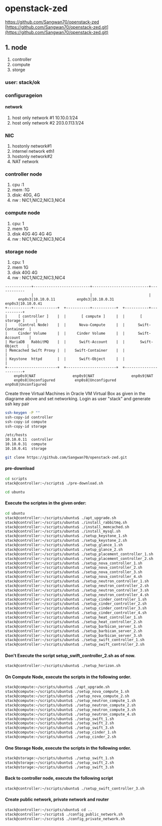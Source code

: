 # openstack-zed

https://github.com/Sangwan70/openstack-zed
[https://github.com/Sangwan70/openstack-zed.git](https://github.com/Sangwan70/openstack-zed.git)

## 1. node
1. controller 
2. compute
3. storge

### user: stack/ok

### configurageion 
#### network 
1. host only network #1 10.10.0.1/24
2. host only network #2 203.0.113.1/24

### NIC
1. hostonly network#1
2. internel network eth1
3. hostonly network#2 
4. NAT network

### controller node
1. cpu :1
2. mem :1G
3. disk: 40G, 4G
4. nw : NIC1,NIC2,NIC3,NIC4

### compute node 
1. cpu: 1
2. mem 1G
3. disk 40G 4G 4G 4G
4. nw : NIC1,NIC2,NIC3,NIC4

### storage node 
1. cpu: 1
2. mem 1G
3. disk 40G 4G
4. nw : NIC1,NIC2,NIC3,NIC4


```
------------+--------------------------+--------------------------+------------
            |                          |                          |
      enp0s3|10.10.0.11          enp0s3|10.10.0.31          enp0s3|10.10.0.41
+-----------+-----------+  +-----------+-----------+  +-----------+-----------+
|     [ controller ]    |  |       [ compute ]     |  |       [ storage ]     |
|     (Control Node)    |  |      Nova-Compute     |  |      Swift-Container  |
|     Cinder Volume     |  |     Cinder Volume     |  |      Swift-Account    |
| MariaDB   RabbitMQ    |  |      Swift-Account    |  |       Swift-Object    |
| Memcached Swift Proxy |  |    Swift-Container    |  |                       |
| Keystone  httpd       |  |      Swift-Object     |  |                       |
+-----------------------+  +-----------------------+  +-----------------------+
    enp0s9|NAT                 enp0s9|NAT                 enp0s9|NAT 
    enp0s8|Unconfigured         enp0s8|Unconfigured         enp0s8|Unconfigured

```
Create three Virtual Machines in Oracle VM Virtual Box as given in the diagrame above and set networking.
Login as user "stack" and generate ssh key pair

```sh
ssh-keygen -P ""
ssh-copy-id controller
ssh-copy-id compute
ssh-copy-id storage
```


```sh
/etc/hosts
10.10.0.11	controller
10.10.0.31	compute
10.10.0.41	storage
```

```sh
git clone https://github.com/Sangwan70/openstack-zed.git
```

#### pre-download 
```sh
cd scripts
stack@controller:~/scripts$ ./pre-download.sh
```


```sh
cd ubuntu
```

#### Execute the scriptes in the given order:
```sh
cd ubuntu
stack@controller:~/scripts/ubuntu$ ./apt_upgrade.sh
stack@controller:~/scripts/ubuntu$ ./install_rabbitmq.sh
stack@controller:~/scripts/ubuntu$ ./install_memcached.sh
stack@controller:~/scripts/ubuntu$ ./install_mysql.sh
stack@controller:~/scripts/ubuntu$ ./setup_keystone_1.sh
stack@controller:~/scripts/ubuntu$ ./setup_keystone_2.sh
stack@controller:~/scripts/ubuntu$ ./setup_glance_1.sh
stack@controller:~/scripts/ubuntu$ ./setup_glance_2.sh
stack@controller:~/scripts/ubuntu$ ./setup_placement_controller_1.sh
stack@controller:~/scripts/ubuntu$ ./setup_placement_controller_2.sh
stack@controller:~/scripts/ubuntu$ ./setup_nova_controller_1.sh
stack@controller:~/scripts/ubuntu$ ./setup_nova_controller_2.sh
stack@controller:~/scripts/ubuntu$ ./setup_nova_controller_3.sh
stack@controller:~/scripts/ubuntu$ ./setup_nova_controller_4.sh
stack@controller:~/scripts/ubuntu$ ./setup_neutron_controller_1.sh
stack@controller:~/scripts/ubuntu$ ./setup_neutron_controller_2.sh
stack@controller:~/scripts/ubuntu$ ./setup_neutron_controller_3.sh
stack@controller:~/scripts/ubuntu$ ./setup_neutron_controller_4.sh
stack@controller:~/scripts/ubuntu$ ./setup_cinder_controller_1.sh
stack@controller:~/scripts/ubuntu$ ./setup_cinder_controller_2.sh
stack@controller:~/scripts/ubuntu$ ./setup_cinder_controller_3.sh
stack@controller:~/scripts/ubuntu$ ./setup_cinder_controller_4.sh 
stack@controller:~/scripts/ubuntu$ ./setup_heat_controller_1.sh
stack@controller:~/scripts/ubuntu$ ./setup_heat_controller_2.sh
stack@controller:~/scripts/ubuntu$ ./setup_barbican_server_1.sh
stack@controller:~/scripts/ubuntu$ ./setup_barbican_server_2.sh
stack@controller:~/scripts/ubuntu$ ./setup_barbican_server_3.sh
stack@controller:~/scripts/ubuntu$ ./setup_swift_controller_1.sh
stack@controller:~/scripts/ubuntu$ ./setup_swift_controller_2.sh
```


#### Don't Execute the script setup_swift_controller_2.sh as of now.
```sh
stack@controller:~/scripts/ubuntu$ ./setup_horizon.sh
```



#### On Compute Node, execute the scripts in  the following order.
```sh
stack@compute:~/scripts/ubuntu$ ./apt_upgrade.sh
stack@compute:~/scripts/ubuntu$ ./setup_nova_compute_1.sh
stack@compute:~/scripts/ubuntu$ ./setup_nova_compute_2.sh
stack@compute:~/scripts/ubuntu$ ./setup_neutron_compute_1.sh
stack@compute:~/scripts/ubuntu$ ./setup_neutron_compute_2.sh
stack@compute:~/scripts/ubuntu$ ./setup_neutron_compute_3.sh
stack@compute:~/scripts/ubuntu$ ./setup_neutron_compute_4.sh
stack@compute:~/scripts/ubuntu$ ./setup_swift_1.sh
stack@compute:~/scripts/ubuntu$ ./setup_swift_2.sh
stack@compute:~/scripts/ubuntu$ ./setup_swift_3.sh
stack@compute:~/scripts/ubuntu$ ./setup_cinder_1.sh
stack@compute:~/scripts/ubuntu$ ./setup_cinder_2.sh
```

#### One Storage Node, execute the scripts in  the following order.
```sh
stack@storage:~/scripts/ubuntu$ ./setup_swift_1.sh
stack@storage:~/scripts/ubuntu$ ./setup_swift_2.sh
stack@storage:~/scripts/ubuntu$ ./setup_swift_3.sh
```

#### Back to controller node, execute the following script
```sh
stack@controller:~/scripts/ubuntu$ ./setup_swift_controller_3.sh
```


#### Create public network, private network and router
```sh
stack@controller:~/scripts/ubuntu$ cd ..
stack@controller:~/scripts$ ./config_public_network.sh
stack@controller:~/scripts$ ./config_private_network.sh
```

